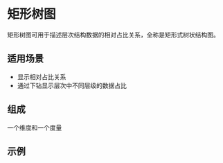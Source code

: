 # 矩形树图

矩形树图可用于描述层次结构数据的相对占比关系，全称是矩形式树状结构图。

## 适用场景

- 显示相对占比关系
- 通过下钻显示层次中不同层级的数据占比

## 组成

一个维度和一个度量

## 示例


